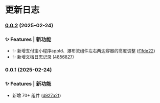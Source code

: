 # 更新日志 


### [0.0.2](https://github.com/zhangyao1990/elegant-wui-uni/compare/v0.0.1...v0.0.2) (2025-02-24)


### ✨ Features | 新功能

* ✨ 新增支付宝小程序appId、瀑布流组件左右两边容器的高度调整 ([f1fde22](https://github.com/zhangyao1990/elegant-wui-uni/commit/f1fde2272ace5e9c563ea9a4dee0966d0fa445e7))
* ✨ 新增文档日志记录 ([4856827](https://github.com/zhangyao1990/elegant-wui-uni/commit/4856827e8045ffea3e97b8dcf50a48e86f7b7962))

### 0.0.1 (2025-02-24)


### ✨ Features | 新功能

* 新增 70+ 组件 ([d927a2f](https://github.com/zhangyao1990/elegant-wui-uni/commit/d927a2f4054dcc852e99593a525386b175dd3b8c))
